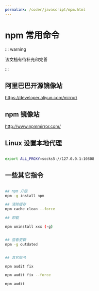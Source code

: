 ```yaml
---
permalink: /coder/javascript/npm.html
---
```


# npm 常用命令

::: warning

该文档有待补充和完善

:::

## 阿里巴巴开源镜像站

https://developer.aliyun.com/mirror/

## npm 镜像站

http://www.npmmirror.com/

## Linux 设置本地代理

```bash

export ALL_PROXY=socks5://127.0.0.1:10808

```

## 一些其它指令

```bash

## npm 升级
npm -g install npm

## 清除缓存
npm cache clean --force

## 卸载

npm uninstall xxx (-g)


## 查看更新
npm -g outdated


## 其它指令

npm audit fix

npm audit fix --force

npm audit

```
